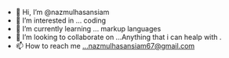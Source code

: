- 👋 Hi, I’m @nazmulhasansiam
- 👀 I’m interested in ... coding
- 🌱 I’m currently learning ... markup languages 
- 💞️ I’m looking to collaborate on ...Anything that i can healp with .
- 📫 How to reach me ...nazmulhasansiam67@gmail.com

<!---
NazmulHasanSiam/NazmulHasanSiam is a ✨ special ✨ repository because its `README.md` (this file) appears on your GitHub profile.
You can click the Preview link to take a look at your changes.
--->
